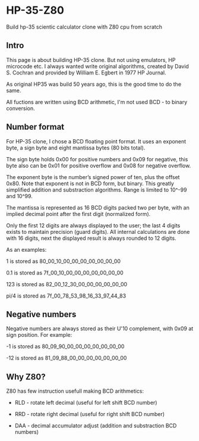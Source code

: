# HP-35-Z80
Build hp-35 scientic calculator clone with Z80 cpu from scratch

## Intro

This page is about building HP-35 clone. But not using emulators, HP microcode etc. I always wanted write original algorithms, created by David S. Cochran and provided by William E. Egbert in 1977 HP Journal.

As original HP35 was build 50 years ago, this is the good time to do the same.

All fuctions are written using BCD arithmetic, I'm not used BCD - to binary conversion.

## Number format

For HP-35 clone, I chose a BCD floating point format. It uses an exponent byte, a sign byte and eight mantissa bytes (80 bits total). 

The sign byte holds 0x00 for positive numbers and 0x09 for negative, this byte also can be 0x01 for positive overflow and 0x08 for negative overflow.

The exponent byte is the number’s signed power of ten, plus the offset 0x80. Note that exponent is not in BCD form, but binary. This greatly simplified addition and substraction algorithms. Range is limited to 10^-99 and 10^99.

The mantissa is represented as 16 BCD digits packed two per byte, with an implied decimal point after the first digit (normalized form).

Only the first 12 digits are always displayed to the user; the last 4 digits exists to maintain precision (guard digits). All internal calculations are done with 16 digits, next the displayed result is always rounded to 12 digits.

As an examples:

1 is stored as 80_00_10_00_00_00_00_00_00_00

0.1 is stored as 7f_00_10_00_00_00_00_00_00_00

123 is stored as 82_00_12_30_00_00_00_00_00_00

pi/4 is stored  as 7f_00_78_53_98_16_33_97_44_83

## Negative numbers

Negative numbers are always stored as their U'10 complement, with 0x09 at sign position. For example:

-1 is stored as 80_09_90_00_00_00_00_00_00_00

-12 is stored as 81_09_88_00_00_00_00_00_00_00

## Why Z80?

Z80 has few instruction usefull making BCD arithmetics:

* RLD - rotate left decimal (useful for left shift BCD number)

* RRD - rotate right decimal (useful for right shift BCD number)

* DAA - decimal accumulator adjust (addition and substraction BCD numbers)